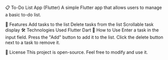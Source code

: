 📋 To-Do List App (Flutter)
A simple Flutter app that allows users to manage a basic to-do list.

🚀 Features
Add tasks to the list
Delete tasks from the list
Scrollable task display
🛠️ Technologies Used
Flutter
Dart
📌 How to Use
Enter a task in the input field.
Press the "Add" button to add it to the list.
Click the delete button next to a task to remove it.

📜 License
This project is open-source. Feel free to modify and use it.
